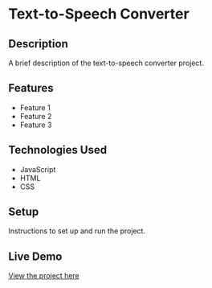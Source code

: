 # Text-to-Speech Converter

## Description

A brief description of the text-to-speech converter project.

## Features

- Feature 1
- Feature 2
- Feature 3

## Technologies Used

- JavaScript
- HTML
- CSS

## Setup

Instructions to set up and run the project.

## Live Demo

[View the project here](https://deepakkumar55.github.io/200-JAVASCRIPT-PROJECT/35-35-text_to_speech_converter/)
